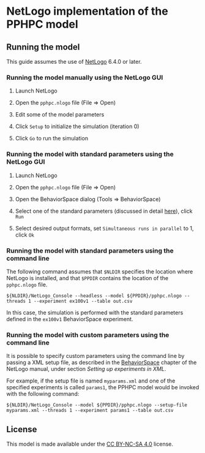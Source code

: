 # NetLogo implementation of the PPHPC model

## Running the model

This guide assumes the use of [NetLogo] 6.4.0 or later.

### Running the model manually using the NetLogo GUI

1. Launch NetLogo

2. Open the `pphpc.nlogo` file (File => Open)

3. Edit some of the model parameters

4. Click `Setup` to initialize the simulation (iteration 0)

5. Click `Go` to run the simulation

### Running the model with standard parameters using the NetLogo GUI

1. Launch NetLogo

2. Open the `pphpc.nlogo` file (File => Open)

3. Open the BehaviorSpace dialog (Tools => BehaviorSpace)

4. Select one of the standard parameters (discussed in detail
[here](https://peerj.com/articles/cs-36/)), click `Run`

5. Select desired output formats, set
`Simultaneous runs in parallel` to 1, click `Ok`

### Running the model with standard parameters using the command line

The following command assumes that `$NLDIR` specifies the location where
NetLogo is installed, and that `$PPDIR` contains the location of the
`pphpc.nlogo` file.

```
${NLDIR}/NetLogo_Console --headless --model ${PPDIR}/pphpc.nlogo --threads 1 --experiment ex100v1 --table out.csv
```

In this case, the simulation is performed with the standard parameters defined
in the `ex100v1` BehaviorSpace experiment.

### Running the model with custom parameters using the command line

It is possible to specify custom parameters using the command line by passing a
XML setup file, as described in the [BehaviorSpace] chapter of the NetLogo
manual, under section *Setting up experiments in XML*.

For example, if the setup file is named `myparams.xml` and one of the specified
experiments is called `params1`, the PPHPC model would be invoked with the
following command:

```
${NLDIR}/NetLogo_Console --model ${PPDIR}/pphpc.nlogo --setup-file myparams.xml --threads 1 --experiment params1 --table out.csv
```

## License

This model is made available under the [CC BY-NC-SA 4.0] license.

[CC BY-NC-SA 4.0]:https://creativecommons.org/licenses/by-nc-sa/4.0/
[NetLogo]:https://ccl.northwestern.edu/netlogo/
[BehaviorSpace]:https://ccl.northwestern.edu/netlogo/docs/behaviorspace.html